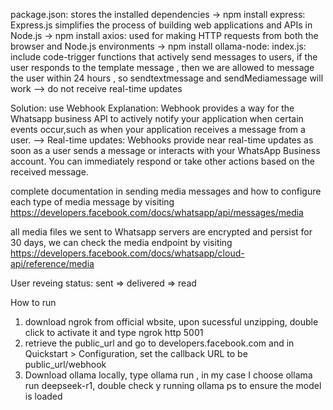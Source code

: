 package.json: stores the installed dependencies 
    -> npm install express: Express.js simplifies the process of building web applications and APIs in Node.js
    -> npm install axios: used for making HTTP requests from both the browser and Node.js environments
    -> npm install ollama-node: 
index.js: 
include code-trigger functions that actively send messages to users, if the user responds to the template message , then we are allowed to message the user within 24 hours , so sendtextmessage and sendMediamessage will work
--> do not receive real-time updates

Solution: use Webhook
Explanation: Webhook provides a way for the Whatsapp business API to actively notify your application when certain events occur,such as when your application receives a message from a user.
--> Real-time updates: Webhooks provide near real-time updates as soon as a user sends a message or interacts with your WhatsApp Business account. You can immediately respond or take other actions based on the received message.

complete documentation in sending media messages and how to configure each type of media message by visiting
https://developers.facebook.com/docs/whatsapp/api/messages/media

all media files we sent to Whatsapp servers are encrypted and persist for 30 days, we can check the media endpoint by visiting
https://developers.facebook.com/docs/whatsapp/cloud-api/reference/media

User reveing status: sent => delivered => read

How to run
1. download ngrok from official wbsite, upon sucessful unzipping, double click to activate it and type ngrok http 5001
2. retrieve the public_url and go to developers.facebook.com and in Quickstart > Configuration, set the callback URL to be public_url/webhook
3. Download ollama locally, type ollama run <Your desired model>, in my case I choose ollama run deepseek-r1, 
double check y running ollama ps to ensure the model is loaded 